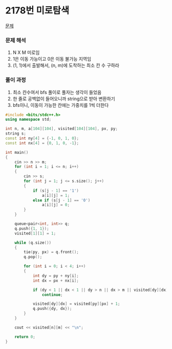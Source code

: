 # 2178번 미로탐색

[문제](https://www.acmicpc.net/problem/2178)

### 문제 해석

1. N X M 미로임
2. 1은 이동 가능이고 0은 이동 불가능 지역임
3. (1, 1)에서 출발해서, (n, m)에 도착하는 최소 칸 수 구하라

### 풀이 과정

1. 최소 칸수여서 bfs 풀이로 풀자는 생각이 들었음
2. 한 줄로 공백없이 들어오니까 string으로 받아 변환하기
3. bfs이니, 이동이 가능한 칸에는 가중치를 1씩 더한다

```c++
#include <bits/stdc++.h>
using namespace std;

int n, m, a[104][104], visited[104][104], px, py;
string s;
const int ny[4] = {-1, 0, 1, 0};
const int nx[4] = {0, 1, 0, -1};

int main()
{
    cin >> n >> m;
    for (int i = 1; i <= n; i++)
    {
        cin >> s;
        for (int j = 1; j <= s.size(); j++)
        {
            if (s[j - 1] == '1')
                a[i][j] = 1;
            else if (s[j - 1] == '0')
                a[i][j] = 0;
        }
    }

    queue<pair<int, int>> q;
    q.push({1, 1});
    visited[1][1] = 1;

    while (q.size())
    {
        tie(py, px) = q.front();
        q.pop();

        for (int i = 0; i < 4; i++)
        {
            int dy = py + ny[i];
            int dx = px + nx[i];

            if (dy < 1 || dx < 1 || dy > n || dx > m || visited[dy][dx] || a[dy][dx] == 0)
                continue;

            visited[dy][dx] = visited[py][px] + 1;
            q.push({dy, dx});
        }
    }

    cout << visited[n][m] << "\n";

    return 0;
}
```

